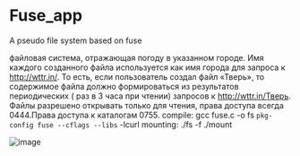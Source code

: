 # Fuse_app

A pseudo file system based on fuse


файловая система, отражающая погоду в указанном городе. Имя каждого созданного файла используется как имя города для запроса к http://wttr.in/. То есть, если пользователь создал файл «Тверь», то содержимое файла должно формироваться из результатов периодических ( раз в 3 часа при чтении) запросов к http://wttr.in/Тверь. Файлы разрешено открывать только для чтения, права доступа всегда 0444.Права доступа к каталогам 0755. 
compile: gcc fuse.c -o fs `pkg-config fuse --cflags --libs` -lcurl
mounting: ./fs -f  ./mount 


![image](https://user-images.githubusercontent.com/62328061/169508779-c7029fda-4e39-4776-a907-2fe9120749b1.png)
